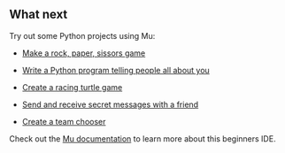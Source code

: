## What next

Try out some Python projects using Mu:

 + [Make a rock, paper, sissors game](https://codeclubprojects.org/en-GB/python/rock-paper-scissors/)

 + [Write a Python program telling people all about you](https://projects.raspberrypi.org/en/projects/about-me)

 + [Create a racing turtle game](https://projects.raspberrypi.org/en/projects/turtle-race)
 
 + [Send and receive secret messages with a friend](https://projects.raspberrypi.org/en/projects/secret-messages)
 
 + [Create a team chooser](https://projects.raspberrypi.org/en/projects/team-chooser)
 
Check out the [Mu documentation](https://mu.readthedocs.io/) to learn more about this beginners IDE.